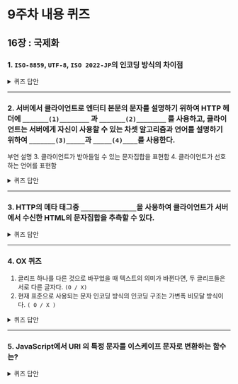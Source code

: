# 9주차 내용 퀴즈 

## 16장 : 국제화 

### 1. `ISO-8859`, `UTF-8`, `ISO 2022-JP`의 인코딩 방식의 차이점

<details>
<summary>퀴즈 답안</summary>
<div markdown="1">

- ISO-8859 : 고정폭 인코딩 사용

- UTF-8 : 가변폭 인코딩 사용 (비모달)

- ISO 2022-JP : 가변폭 인코딩 사용 (모달)

</div>
</details>

---

### 2. 서버에서 클라이언트로 엔터티 본문의 문자를 설명하기 위하여 HTTP 헤더에 `_______(1)________`  과 `_______(2)________` 를 사용하고, 클라이언트는 서버에게 자신이 사용할 수 있는 차셋 알고리즘과 언어를 설명하기 위하여 `_______(3)_____`과 `_____(4)____`를 사용한다.

부연 설명
3. 클라이언트가 받아들일 수 있는 문자집합을 표현함
4. 클라이언트가 선호하는 언어를 표현함
<details>
<summary>퀴즈 답안</summary>
<div markdown="1">

1. Content-Type charset 매개 변수
2. Content-Language
3. Accept-Charset
4. Accept Language 

</div>
</details>

---

### 3. HTTP의 메타 태그중 `_______________`을 사용하여 클라이언트가 서버에서 수신한 HTML의 문자집합을 추측할 수 있다.

<details>
<summary>퀴즈 답안</summary>
<div markdown="1">

`<META HTTP-EQUIV="Content-Type">`

</div>
</details>


---

### 4. OX 퀴즈

1. 글리프 하나를 다른 것으로 바꾸었을 때 텍스트의 의미가 바뀐다면, 두 글리프들은 서로 다른 글자다. `(O / X)`
2. 현재 표준으로 사용되는 문자 인코딩 방식의 인코딩 구조는 가변폭 비모달 방식이다. `( O / X )`

<details>
<summary>퀴즈 답안</summary>
<div markdown="1">

1. `O`,  글리프 : 하나의 글자를 표현하기 위한, 획의 패턴이나 다른 것과 구분되는 유일한 시각적 형태. 하나의 글자를 여러 방식으로 쓰는 것이 가능하다면 글리프를 여러 개 가질 수 있다.
2. `O` , 현재 표준으로 사용되는 문자 인코딩 구조는 `UTF-8` 방식이며, 이는 가변폭 비모달 방식의 인코딩 구조를 사용한다.

</div>
</details>

---

### 5. JavaScript에서 URI 의 특정 문자를 이스케이프 문자로 변환하는 함수는?

<details>
<summary>퀴즈 답안</summary>
<div markdown="1">

- `encodeURI()` : URI에서 특별한 뜻을 가진 문자(예약 문자)는 인코딩 하지 않습니다. (encodeURI() 혼자서는 XMLHttpRequest 등이 사용할, 적합한 HTTP GET과 POST 요청을 구성할 수 없습니다)
- `encodeURIComponent()` : encodeURIComponent()를 사용해, 서버에 POST로 요청할 양식 필드를 인코딩 하세요. 입력 중 의도치 않게 생성될 수 있는 HTML 특수 개체 등의 "&" 문자를 처리할 수 있습니다.


> encodeURI() 혼자서는 XMLHttpRequest 등이 사용할, 적합한 HTTP GET과 POST 요청을 구성할 수 없습니다. GET과 POST에서 특별한 문자로 취급하는 "&", "+", "="를 인코딩 하지 않기 때문입니다. 그러나 encodeURIComponent()는 저 세 문자도 인코딩 대상에 포함합니다.

참고 : https://developer.mozilla.org/ko/docs/Web/JavaScript/Reference/Global_Objects/encodeURI


</div>
</details>